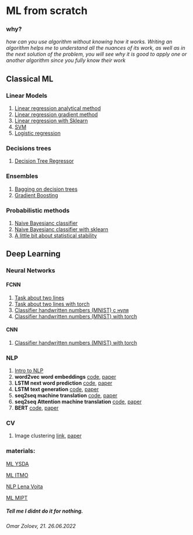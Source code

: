 
# ML from scratch

### why?
_how can you use algorithm without knowing how it works. Writing an algorithm helps me to understand all the nuances of its work, as well as in the next solution of the problem, you will see why it is good to apply one or another algorithm since you fully know their work_
## Classical ML
### Linear Models
01. [Linear regression analytical method](https://github.com/tsebaka/ML-from-scratch/blob/main/Classical%20ML/Linear%20models/Linear_Regression_Analytical_Method.ipynb)
02. [Linear regression gradient method](https://github.com/tsebaka/ML-from-scratch/blob/main/Classical%20ML/Linear%20models/Linear_Regression_Gradient_Method.ipynb)
03. [Linear regression with Sklearn](https://github.com/tsebaka/ML-from-scratch/blob/main/Classical%20ML/Linear%20models/Sklearn%20Linear%20Regression.ipynb)
04. [SVM](https://github.com/tsebaka/ML-from-scratch/blob/main/Classical%20ML/Linear%20models/Linear%20Classification%20SVM.ipynb)
05. [Logistic regression](https://github.com/tsebaka/ML-from-scratch/blob/main/Classical%20ML/Logistic%20regression/Logistic%20regression.ipynb)
### Decisions trees
01. [Decision Tree Regressor](https://github.com/tsebaka/ML-from-scratch/blob/main/Classical%20ML/Decision%20Tree/Decision%20Tree%20Regression.ipynb)
### Ensembles
01. [Bagging on decision trees](https://github.com/tsebaka/ML-from-scratch/blob/main/Classical%20ML/Ensembles/Ensemble%20-%20Bagging%20on%20decision%20tree.ipynb)
02. [Gradient Boosting](https://github.com/tsebaka/ML-from-scratch/blob/main/Classical%20ML/Ensembles/Gradient_Boosting.ipynb)
### Probabilistic methods
01. [Naive Bayesianс classifier](https://github.com/tsebaka/ML-from-scratch/blob/main/Classical%20ML/Probabilistic%20models/Naive%20Bayes%20Classifier%20from%20scratch.ipynb)
02. [Naive Bayesianс classifier with sklearn](https://github.com/tsebaka/ML-from-scratch/blob/main/Classical%20ML/Probabilistic%20models/Naive%20Bayes%20Classifier%20with%20sklearn.ipynb)
03. [A little bit about statistical stability](https://github.com/tsebaka/ML-from-scratch/blob/main/Classical%20ML/Probabilistic%20models/Statistical%20stability.ipynb)

## Deep Learning
### Neural Networks
#### FCNN
01. [Task about two lines](https://github.com/tsebaka/ML-from-scratch/blob/main/Deep%20Learning/Neural%20Networks/FCNN/Two%20lines.ipynb)
2.  [Task about two lines with torch](https://github.com/tsebaka/ML-from-scratch/blob/main/Deep%20Learning/Neural%20Networks/FCNN/Two%20lines%20with%20torch.ipynb)
3.  [Classifier handwritten numbers (MNIST) с нуля](https://github.com/tsebaka/ML-from-scratch/blob/main/Deep%20Learning/Neural%20Networks/FCNN/MNIST%20Neural%20network.ipynb)
4.  [Classifier handwritten numbers (MNIST) with torch](https://github.com/tsebaka/ML-from-scratch/blob/main/Deep%20Learning/Neural%20Networks/FCNN/NetMNISTtorch.ipynb)

#### CNN
01. [Classifier handwritten numbers (MNIST) with torch](https://github.com/tsebaka/ML-from-scratch/blob/main/Deep%20Learning/Neural%20Networks/CNN/ConvMNISTtorch.ipynb)

### NLP
01. [Intro to NLP](https://github.com/tsebaka/ML-from-scratch/blob/main/Deep%20Learning/NLP/NLP%20intro.ipynb)
2.  **word2vec word embeddings**              [code](https://github.com/tsebaka/ML-from-scratch/blob/main/Deep%20Learning/NLP/word2vec.ipynb), [paper](https://arxiv.org/pdf/1301.3781.pdf)
3.  **LSTM next word prediction**             [code](https://github.com/tsebaka/ML-from-scratch/blob/main/Deep%20Learning/NLP/LSTM%20pytoch.ipynb), [paper](https://www.bioinf.jku.at/publications/older/2604.pdf)
4.  **LSTM text generation**                  [code](https://github.com/tsebaka/Machine-Learning/blob/main/Deep%20Learning/NLP/text%20generator%20with%20LSTM.ipynb), [paper](https://arxiv.org/pdf/2005.00048.pdf)
5.  **seq2seq machine translation**           [code](https://github.com/tsebaka/Machine-Learning/blob/main/Deep%20Learning/NLP/seq2seq.ipynb), [paper](https://arxiv.org/pdf/1409.3215.pdf)
6.  **seq2seq Attention machine translation** [code](https://github.com/tsebaka/Machine-Learning/blob/main/Deep%20Learning/NLP/seq2seq%20with%20attention.ipynb), [paper](https://arxiv.org/pdf/1706.03762.pdf)
7.  **BERT**                                  [code](https://github.com/tsebaka/Machine-Learning/blob/main/Deep%20Learning/NLP/BERT%20from%20scratch.ipynb), [paper](https://arxiv.org/pdf/1810.04805.pdf)

### CV
1. Image clustering [link](https://github.com/tsebaka/Machine-Learning/blob/main/Deep%20Learning/CV/Image%20clustering.ipynb), [paper](https://github.com/tsebaka/Machine-Learning/blob/main/Deep%20Learning/CV/Image%20clustering.ipynb)

### materials: 

[ML YSDA](https://academy.yandex.ru/handbook)

[ML ITMO](https://github.com/testpassword/Machine-learning-and-data-analysis)

[NLP Lena Voita](https://lena-voita.github.io/nlp_course.html#whats_inside_fun)

[ML MIPT](https://www.youtube.com/results?search_query=%D0%BC%D0%B0%D1%88%D0%B8%D0%BD%D0%BD%D0%BE%D0%B5+%D0%BE%D0%B1%D1%83%D1%87%D0%B5%D0%BD%D0%B8%D0%B5+%D0%BD%D0%B5%D0%B9%D1%87%D0%B5%D0%B2)

##### Tell me I didnt do it for nothing.

###### Omar Zoloev, 21. 26.06.2022
